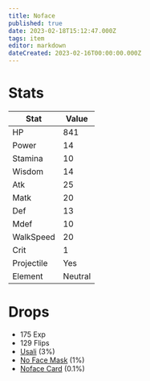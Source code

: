 ```yaml
---
title: Noface
published: true
date: 2023-02-18T15:12:47.000Z
tags: item
editor: markdown
dateCreated: 2023-02-16T00:00:00.000Z
---
```


# Stats
|Stat|Value|
|-|-|
|HP|841|
|Power|14|
|Stamina|10|
|Wisdom|14|
|Atk|25|
|Matk|20|
|Def|13|
|Mdef|10|
|WalkSpeed|20|
|Crit|1|
|Projectile|Yes|
|Element|Neutral|

# Drops
 * 175 Exp
 * 129 Flips
 * [Usali](items/usali.md) (3%)
 * [No Face Mask](items/no-face-mask.md) (1%)
 * [Noface Card](items/noface-card.md) (0.1%)
